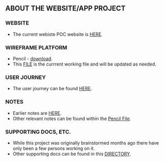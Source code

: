 ## ABOUT THE WEBSITE/APP PROJECT

### WEBSITE
- The current webiste POC website is [HERE](https://preview-drep.vercel.app/).

### WIREFRAME PLATFORM
- Pencil - [download](https://pencil.evolus.vn/).
- This [FILE](https://github.com/DRep-Collective/Landing/blob/main/docs/projects/website/map-app.epgz) is the currrent working file and will be updated as needed.

### USER JOURNEY
- The user journey can be found [HERE](https://github.com/DRep-Collective/Landing/blob/main/docs/projects/website/user-journey.md).

### NOTES
- Earlier notes are [HERE](https://github.com/DRep-Collective/Landing/blob/main/docs/projects/website/app-website-diagram-notes.md).
- Other relevant notes can be found within the [Pencil File](https://github.com/DRep-Collective/Landing/blob/main/docs/projects/website/map-app.epgz).

### SUPPORTING DOCS, ETC.
- While this project was originally brainstormed months ago there have only been a few persons working on it.
- Other supporting docs can be found in this [DIRECTORY](https://github.com/DRep-Collective/Landing/tree/main/docs/projects/website/supporting-files).
